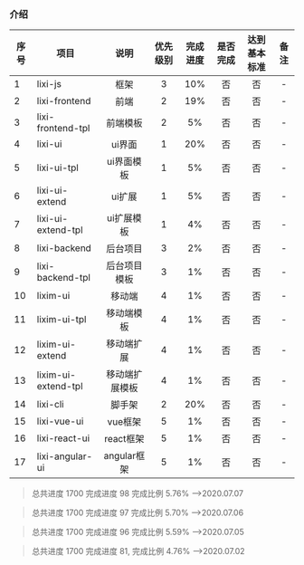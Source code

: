 ### 介绍

 | 序号 | 项目 | 说明 | 优先级别 | 完成进度 | 是否完成 | 达到基本标准 | 备注 |
 | -  | - | :-: | :-: | :-: | :-: | :-: |  :-: |
 | 1  | lixi-js             | 框架          | 3  | 10% | 否 | 否 | - |
 | 2  | lixi-frontend       | 前端          | 2  | 19%  | 否 | 否 | - |
 | 3  | lixi-frontend-tpl   | 前端模板      | 2  | 5%   | 否 | 否 | - |
 | 4  | lixi-ui             | ui界面        | 1  | 20%  | 否 | 否 | - |
 | 5  | lixi-ui-tpl         | ui界面模板    | 1  | 5%   | 否 | 否 | - |
 | 6  | lixi-ui-extend      | ui扩展        | 1  | 5%   | 否 | 否 | - |
 | 7  | lixi-ui-extend-tpl  | ui扩展模板    | 1  | 4%   | 否 | 否 | - |
 | 8  | lixi-backend        | 后台项目      | 3  | 2%   | 否 | 否 | - |
 | 9  | lixi-backend-tpl    | 后台项目模板  | 3  | 1%   | 否 | 否 | - |
 | 10 | lixim-ui            | 移动端        | 4  | 1%   | 否 | 否 | - |
 | 11 | lixim-ui-tpl        | 移动端模板    | 4  | 1%   | 否 | 否 | - |
 | 12 | lixim-ui-extend     | 移动端扩展    | 4  | 1%   | 否 | 否 | - |
 | 13 | lixim-ui-extend-tpl | 移动端扩展模板 | 4  | 1%  | 否 | 否 | - |
 | 14 | lixi-cli            | 脚手架        | 2  | 20%  | 否 | 否 | - |
 | 15 | lixi-vue-ui         | vue框架       | 5  | 1%   | 否 | 否 | - |
 | 16 | lixi-react-ui       | react框架     | 5  | 1%   | 否 | 否 | - |
 | 17 | lixi-angular-ui     | angular框架   | 5  | 1%   | 否 | 否 | - |

> 总共进度 1700 完成进度 98  完成比例 5.76%  -->2020.07.07

> 总共进度 1700 完成进度 97  完成比例 5.70%  -->2020.07.06

> 总共进度 1700 完成进度 96  完成比例 5.59%  -->2020.07.05

> 总共进度 1700 完成进度 81, 完成比例 4.76%  -->2020.07.02
